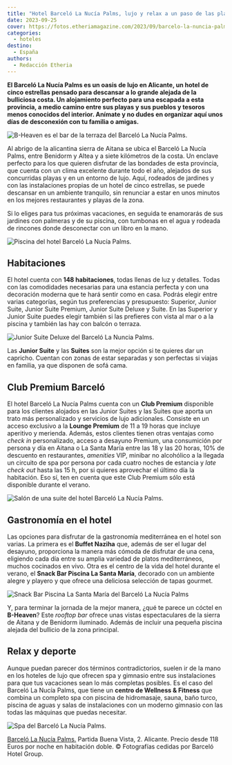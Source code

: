 ```yaml
---
title: "Hotel Barceló La Nucía Palms, lujo y relax a un paso de las playas de Alicante"
date: 2023-09-25
cover: https://fotos.etheriamagazine.com/2023/09/barcelo-la-nuncia-palms-piscina.jpg
categories: 
  - hoteles
destino: 
  - España
authors: 
  - Redacción Etheria
---
```


**El Barceló La Nucía Palms es un oasis de lujo en Alicante, un hotel de cinco estrellas 
pensado para descansar a lo grande alejada de la bulliciosa costa. Un alojamiento 
perfecto para una escapada a esta provincia, a medio camino entre sus playas y sus 
pueblos y tesoros menos conocidos del interior. Anímate y no dudes en organizar aquí 
unos días de desconexión con tu familia o amigas.** 

![B-Heaven es el bar de la terraza del Barceló La Nucía Palms.](https://fotos.etheriamagazine.com/2023/09/barcelo-la-nuncia-palms-terraza.jpg "B-Heaven es el bar de la terraza del Barceló La Nucía Palms.")

Al abrigo de la alicantina sierra de Aitana se ubica el Barceló La Nucía Palms, entre 
Benidorm y Altea y a siete kilómetros de la costa. Un enclave perfecto para los que 
quieren disfrutar de las bondades de esta provincia, que cuenta con un clima excelente 
durante todo el año, alejados de sus concurridas playas y en un entorno de lujo. Aquí, 
rodeados de jardines y con las instalaciones propias de un hotel de cinco estrellas, se 
puede descansar en un ambiente tranquilo, sin renunciar a estar en unos minutos en los 
mejores restaurantes y playas de la zona. 

Si lo eliges para tus próximas vacaciones, en seguida te enamorarás de sus jardines con 
palmeras y de su piscina, con tumbonas en el agua y rodeada de rincones donde 
desconectar con un libro en la mano. 

![Piscina del hotel Barceló La Nucía Palms.](https://fotos.etheriamagazine.com/2023/09/barcelo-la-nuncia-palms-piscina.jpg "Piscina del hotel Barceló La Nucía Palms.")

## Habitaciones

El hotel cuenta con **148 habitaciones**, todas llenas de luz y detalles. Todas con las 
comodidades necesarias para una estancia perfecta y con una decoración moderna que te 
hará sentir como en casa. Podrás elegir entre varias categorías, según tus preferencias 
y presupuesto: Superior, Junior Suite, Junior Suite Premium, Junior Suite Deluxe y 
Suite. En las Superior y Junior Suite puedes elegir también si las prefieres con vista 
al mar o a la piscina y también las hay con balcón o terraza. 

![Junior Suite Deluxe del Barceló La Nuncia Palms.](https://fotos.etheriamagazine.com/2023/09/barcelo-la-nuncia-palms-habitacion-junior.jpg "Junior Suite Deluxe.")

Las **Junior Suite** y las **Suites** son la mejor opción si te quieres dar un capricho. 
Cuentan con zonas de estar separadas y son perfectas si viajas en familia, ya que 
disponen de sofá cama. 

## Club Premium Barceló

El hotel Barceló La Nucía Palms cuenta con un **Club Premium** disponible para los 
clientes alojados en las Junior Suites y las Suites que aporta un trato más 
personalizado y servicios de lujo adicionales. Consiste en un acceso exclusivo a la 
**Lounge Premium** de 11 a 19 horas que incluye aperitivo y merienda. Además, estos 
clientes tienen otras ventajas como _check in_ personalizado, acceso a desayuno Premium, 
una consumición por persona y día en Aitana o La Santa María entre las 18 y las 20 
horas, 10% de descuento en restaurantes, _amenities_ VIP, minibar no alcohólico a la 
llegada un circuito de spa por persona por cada cuatro noches de estancia y _late check 
out_ hasta las 15 h, por si quieres aprovechar el último día la habitación. Eso sí, ten 
en cuenta que este Club Premium sólo está disponible durante el verano. 

![Salón de una suite del hotel Barceló La Nucía Palms.](https://fotos.etheriamagazine.com/2023/09/barcelo-la-nuncia-palms-suite.jpg "Salón de una suite del hotel Barceló La Nucía Palms.")

## Gastronomía en el hotel

Las opciones para disfrutar de la gastronomía mediterránea en el hotel son varias. La 
primera es el **Buffet Naziha** que, además de ser el lugar del desayuno, proporciona la 
manera más cómoda de disfrutar de una cena, eligiendo cada día entre su amplia variedad 
de platos mediterráneos, muchos cocinados en vivo. Otra es el centro de la vida del 
hotel durante el verano, el **Snack Bar Piscina La Santa María**, decorado con un 
ambiente alegre y playero y que ofrece una deliciosa selección de tapas gourmet. 

![Snack Bar Piscina La Santa María del Barceló La Nucía Palms](https://fotos.etheriamagazine.com/2023/09/barcelo-la-nuncia-palms-bar-piscina.jpg "Snack Bar Piscina La Santa María.")

Y, para terminar la jornada de la mejor manera, ¿qué te parece un cóctel en 
**B-Heaven**? Este _rooftop bar_ ofrece unas vistas espectaculares de la sierra de 
Aitana y de Benidorm iluminado. Además de incluir una pequeña piscina alejada del 
bullicio de la zona principal. 

## Relax y deporte

Aunque puedan parecer dos términos contradictorios, suelen ir de la mano en los hoteles 
de lujo que ofrecen spa y gimnasio entre sus instalaciones para que tus vacaciones sean 
lo más completas posibles. Es el caso del Barceló La Nucía Palms, que tiene un **centro 
de Wellness & Fitness** que combina un completo spa con piscina de hidromasaje, sauna, 
baño turco, piscina de aguas y salas de instalaciones con un moderno gimnasio con las 
todas las máquinas que puedas necesitar. 

![Spa del Barceló La Nucía Palms.](https://fotos.etheriamagazine.com/2023/09/barcelo-la-nuncia-palms-spa.jpg "Spa del Barceló La Nucía Palms.")

[Barceló La Nucía Palms.](https://www.barcelo.com/es-es/barcelo-la-nucia-palms/) Partida 
Buena Vista, 2. Alicante. Precio desde 118 Euros por noche en habitación doble. © 
Fotografías cedidas por Barceló Hotel Group.
